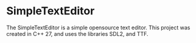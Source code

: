 # SimpleTextEditor
The SimpleTextEditor is a simple opensource text editor. This project was created in C++ 27, and uses the libraries SDL2, and TTF.
